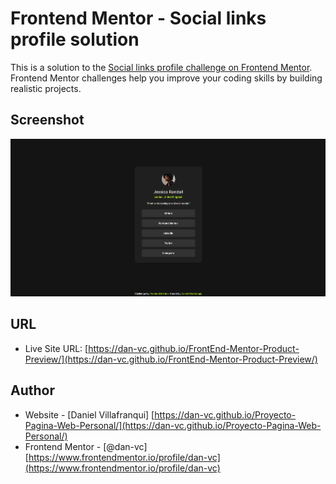 # Frontend Mentor - Social links profile solution

This is a solution to the [Social links profile challenge on Frontend Mentor](https://www.frontendmentor.io/challenges/social-links-profile-UG32l9m6dQ). Frontend Mentor challenges help you improve your coding skills by building realistic projects. 

## Screenshot

![Screenshot of the Solution for the Results summary component challenge](./assets/images/SS.png)

## URL

- Live Site URL: [https://dan-vc.github.io/FrontEnd-Mentor-Product-Preview/](https://dan-vc.github.io/FrontEnd-Mentor-Product-Preview/)

## Author

- Website - [Daniel Villafranqui] [https://dan-vc.github.io/Proyecto-Pagina-Web-Personal/](https://dan-vc.github.io/Proyecto-Pagina-Web-Personal/)
- Frontend Mentor - [@dan-vc] [https://www.frontendmentor.io/profile/dan-vc](https://www.frontendmentor.io/profile/dan-vc)
